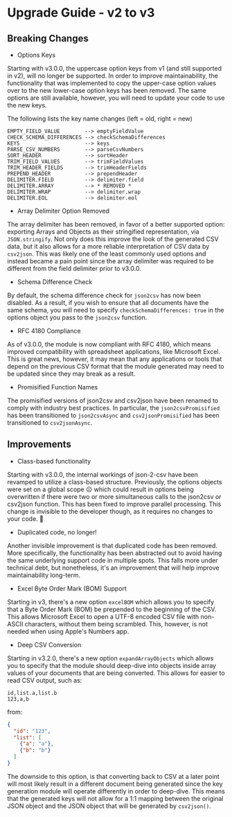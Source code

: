 # Upgrade Guide - v2 to v3

## Breaking Changes
* Options Keys

Starting with v3.0.0, the uppercase option keys from v1 (and still supported in
v2), will no longer be supported. In order to improve maintainability, the
functionality that was implemented to copy the upper-case option values over to
the new lower-case option keys has been removed. The same options are still
available, however, you will need to update your code to use the new keys.

The following lists the key name changes (left = old, right = new)

```
EMPTY_FIELD_VALUE        --> emptyFieldValue
CHECK_SCHEMA_DIFFERENCES --> checkSchemaDifferences
KEYS                     --> keys
PARSE_CSV_NUMBERS        --> parseCsvNumbers
SORT_HEADER              --> sortHeader
TRIM_FIELD_VALUES        --> trimFieldValues
TRIM_HEADER_FIELDS       --> trimHeaderFields
PREPEND_HEADER           --> prependHeader
DELIMITER.FIELD          --> delimiter.field
DELIMITER.ARRAY          --> * REMOVED *
DELIMITER.WRAP           --> delimiter.wrap
DELIMITER.EOL            --> delimiter.eol
```

* Array Delimiter Option Removed

The array delimiter has been removed, in favor of a better supported option:
exporting Arrays and Objects as their stringified representation, via 
`JSON.stringify`. Not only does this improve the look of the generated CSV data,
but it also allows for a more reliable interpretation of CSV data by `csv2json`.
This was likely one of the least commonly used options and instead became a pain
point since the array delimiter was required to be different from the field 
delimiter prior to v3.0.0.

* Schema Difference Check

By default, the schema difference check for `json2csv` has now been disabled.
As a result, if you wish to ensure that all documents have the same schema, you
will need to specify `checkSchemaDifferences: true` in the options object you
pass to the `json2csv` function.

* RFC 4180 Compliance

As of v3.0.0, the module is now compliant with RFC 4180, which means improved
compatibility with spreadsheet applications, like Microsoft Excel. This is great
news, however, it may mean that any applications or tools that depend on the
previous CSV format that the module generated may need to be updated since they
may break as a result.

* Promisified Function Names

The promisified versions of json2csv and csv2json have been renamed to comply
with industry best practices. In particular, the `json2csvPromisified` has been
transitioned to `json2csvAsync` and `csv2jsonPromisified` has been 
transitioned to `csv2jsonAsync`.

## Improvements

* Class-based functionality

Starting with v3.0.0, the internal workings of json-2-csv have been revamped to
utilize a class-based structure. Previously, the options objects were set on a
global scope ☹️ which could result in options being overwritten if there were
two or more simultaneous calls to the json2csv or csv2json function. This has
been fixed to improve parallel processing. This change is invisible to the
developer though, as it requires no changes to your code. 🙂

* Duplicated code, no longer!

Another invisible improvement is that duplicated code has been removed. More 
specifically, the functionality has been abstracted out to avoid having the same
underlying support code in multiple spots. This falls more under technical debt,
but nonetheless, it's an improvement that will help improve maintainability 
long-term.

* Excel Byte Order Mark (BOM) Support

Starting in v3, there's a new option `excelBOM` which allows you to specify that
a Byte Order Mark (BOM) be prepended to the beginning of the CSV. This allows
Microsoft Excel to open a UTF-8 encoded CSV file with non-ASCII characters,
without them being scrambled. This, however, is not needed when using Apple's 
Numbers app. 

* Deep CSV Conversion

Starting in v3.2.0, there's a new option `expandArrayObjects` which allows you
to specify that the module should deep-dive into objects inside array values of
your documents that are being converted. This allows for easier to read CSV
output, such as:

```csv
id,list.a,list.b
123,a,b
```

from:

```json
{
  "id": "123",
  "list": [
    {"a": "a"},
    {"b": "b"}
  ]
}
```

The downside to this option, is that converting back to CSV at a later point 
will most likely result in a different document being generated since the key
generation module will operate differently in order to deep-dive. This means
that the generated keys will not allow for a 1:1 mapping between the original
JSON object and the JSON object that will be generated by `csv2json()`.